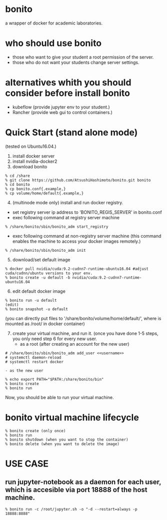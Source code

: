 # bonito
a wrapper of docker for academic laboratories.

# who should use bonito
- those who want to give your student a root permission of the server.
- those who do not want your students change server settings.

# alternatives whith you should consider before install bonito
- kubeflow (provide jupyter env to your student.)
- Rancher (provide web gui to control containers.)


# Quick Start (stand alone mode)
(tested on Ubuntu16.04.)
1. install docker server
2. install nvidia-docker2
3. download bonito
```
% cd /share
% git clone https://github.com/AtsushiHashimoto/bonito.git bonito
% cd bonito
% cp bonito.conf{.example,}
% cp volume/home/default{.example,}
```
4. (multinode mode only) install and run docker registry.  
  - set registry server ip address to 'BONITO_REGIS_SERVER' in bonito.conf
  - exec following command at registry server machine
```
% /share/bonito/sbin/bonito_adm start_registry
```
  - exec following command at non-registry server machine (this command enables the machine to access your docker images remotely.)
```
% /share/bonito/sbin/bonito_adm init
```

5. download/set default image
```
% docker pull nvidia/cuda:9.2-cudnn7-runtime-ubuntu16.04 #adjust cuda/cudnn/ubuntu versions to your env.
% bonito create -u default -b nvidia/cuda:9.2-cudnn7-runtime-ubuntu16.04
```

6. edit default docker image
```
% bonito run -u default
(edit)
% bonito snapshot -u default
```
(you can directly put files to '/share/bonito/volume/home/default/', where is mounted as /root/ in docker container)

7. create your virtual machine, and run it. (once you have done 1-5 steps, you only need step 6 for every new user.  
    - as a root (after creating an account for the new user)
```
# /share/bonito/sbin/bonito_adm add_user <<username>>
# systemctl daemon-reload
# systemctl restart docker
```
    - as the new user
```
% echo export PATH="$PATH:/share/bonito/bin"
% bonito create
% bonito run
```

Now, you should be able to run your virtual machine.

# bonito virtual machine lifecycle
```
% bonito create (only once)
% bonito run 
% bonito shutdown (when you want to stop the container)
% bonito delete (when you want to delete the image)
```

# USE CASE
## run jupyter-notebook as a daemon for each user, which is accesible via port 18888 of the host machine.
```
% bonito run -c /root/jupyter.sh -o "-d --restart=always -p 18888:8888"
```




